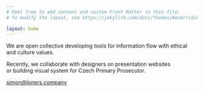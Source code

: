 ```yaml
---
# Feel free to add content and custom Front Matter to this file.
# To modify the layout, see https://jekyllrb.com/docs/themes/#overriding-theme-defaults

layout: home
---
```


We are open collective developing tools for&nbsp;information flow with ethical and culture values.

Recently, we collaborate with designers on presentation websites or&nbsp;building visual system for Czech Primary Prosecutor.

[simon@loners.company](mailto:simon@loners.company)

<!-- [View introduction](./assets/audio/speech.mp3){: .rounded .border-2 .px-2 .border-gray-900} -->
